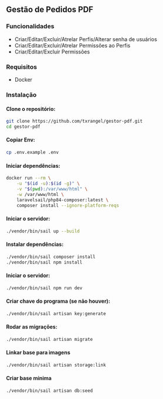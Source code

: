 ## Gestão de Pedidos PDF

### Funcionalidades
- Criar/Editar/Excluir/Atrelar Perfis/Alterar senha de usuários
- Criar/Editar/Excluir/Atrelar Permissões ao Perfis
- Criar/Editar/Excluir Permissões

### Requisitos
- Docker

### Instalação

#### Clone o repositório:
```bash
git clone https://github.com/txrangel/gestor-pdf.git
cd gestor-pdf
```

#### Copiar Env:
```bash
cp .env.example .env
```

#### Iniciar dependências:
```bash
docker run --rm \
    -u "$(id -u):$(id -g)" \
    -v "$(pwd):/var/www/html" \
    -w /var/www/html \
    laravelsail/php84-composer:latest \
    composer install --ignore-platform-reqs
```

#### Iniciar o servidor:
```bash
./vendor/bin/sail up --build
```

#### Instalar dependências:
```bash
./vendor/bin/sail composer install
./vendor/bin/sail npm install
```

#### Iniciar o servidor:
```bash
./vendor/bin/sail npm run dev
```

#### Criar chave do programa (se não houver):
```bash
./vendor/bin/sail artisan key:generate
```

#### Rodar as migrações:
```bash
./vendor/bin/sail artisan migrate
```

#### Linkar base para imagens
```bash
./vendor/bin/sail artisan storage:link
```

#### Criar base minima
```bash
./vendor/bin/sail artisan db:seed
```
